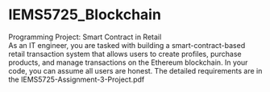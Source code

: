 # IEMS5725_Blockchain
Programming Project: Smart Contract in Retail  
As an IT engineer, you are tasked with building a smart-contract-based retail transaction system that allows users to create profiles, purchase products, and manage transactions on the Ethereum blockchain.
In your code, you can assume all users are honest. 
The detailed requirements are in the IEMS5725-Assignment-3-Project.pdf
